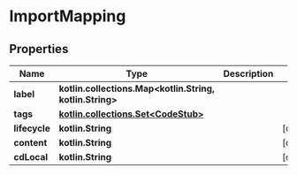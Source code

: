 
# ImportMapping

## Properties
Name | Type | Description | Notes
------------ | ------------- | ------------- | -------------
**label** | **kotlin.collections.Map&lt;kotlin.String, kotlin.String&gt;** |  |
**tags** | [**kotlin.collections.Set&lt;CodeStub&gt;**](CodeStub.md) |  |
**lifecycle** | **kotlin.String** |  |  [optional]
**content** | **kotlin.String** |  |  [optional]
**cdLocal** | **kotlin.String** |  |  [optional]
